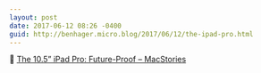 ```yaml
---
layout: post
date: 2017-06-12 08:26 -0400
guid: http://benhager.micro.blog/2017/06/12/the-ipad-pro.html
---
```

📱 [The 10.5” iPad Pro: Future-Proof – MacStories](https://www.macstories.net/stories/the-10-5-ipad-pro-future-proof/)
